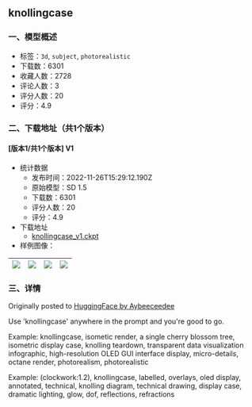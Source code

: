 ## knollingcase
### 一、模型概述

- 标签：`3d`, `subject`, `photorealistic`
- 下载数：6301
- 收藏人数：2728
- 评论人数：3
- 评分人数：20
- 评分：4.9

### 二、下载地址（共1个版本）

#### [版本1/共1个版本] V1

- 统计数据
  - 发布时间：2022-11-26T15:29:12.190Z
  - 原始模型：SD 1.5
  - 下载数：6301
  - 评分人数：20
  - 评分：4.9
- 下载地址
  - [knollingcase_v1.ckpt](https://civitai.com/api/download/models/1093)
- 样例图像：

| <img src="https://image.civitai.com/xG1nkqKTMzGDvpLrqFT7WA/e57e1765-80c8-4c40-6fa6-a6b06a2d1100/width=450/8853.jpeg" /> | <img src="https://image.civitai.com/xG1nkqKTMzGDvpLrqFT7WA/d3e48ae1-069b-4016-7eb4-9581013f9f00/width=450/8854.jpeg" /> | <img src="https://image.civitai.com/xG1nkqKTMzGDvpLrqFT7WA/50210db6-2d05-40bb-df8d-fbdbc57a9800/width=450/8855.jpeg" /> | <img src="https://image.civitai.com/xG1nkqKTMzGDvpLrqFT7WA/b9eccf8a-9179-4bac-d6fa-984d43f10900/width=450/8856.jpeg" /> |
| ---- | ---- | ---- | ---- |


### 三、详情
<p>Originally posted to <a href="https://huggingface.co/Aybeeceedee/knollingcase" rel="ugc" target="_blank">HuggingFace by Aybeeceedee</a></p><p>Use 'knollingcase' anywhere in the prompt and you're good to go.</p><p>Example: knollingcase, isometic render, a single cherry blossom tree, isometric display case, knolling teardown, transparent data visualization infographic, high-resolution OLED GUI interface display, micro-details, octane render, photorealism, photorealistic</p><p>Example: (clockwork:1.2), knollingcase, labelled, overlays, oled display, annotated, technical, knolling diagram, technical drawing, display case, dramatic lighting, glow, dof, reflections, refractions</p>